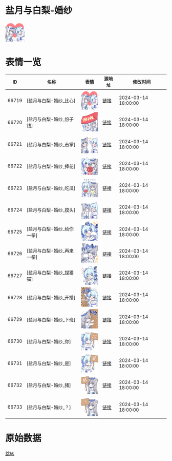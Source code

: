 # 盐月与白梨-婚纱

<img src="./cover.png" height="60" alt="cover" />

# 表情一览

|ID|名称|表情|源地址|修改时间|
|----|----|----|----|----|
|66719|[盐月与白梨-婚纱_比心]|<img src="./pic/066719_%5B盐月与白梨-婚纱_比心%5D.png" height="60" alt="比心"/>|[链接](https://i0.hdslb.com/bfs/garb/3ae0bf763b039fe138ea8ef7f8c7bc3803f50b73.png)|2024-03-14 18:00:00|
|66720|[盐月与白梨-婚纱_份子钱]|<img src="./pic/066720_%5B盐月与白梨-婚纱_份子钱%5D.png" height="60" alt="份子钱"/>|[链接](https://i0.hdslb.com/bfs/garb/a71eb223683631cc2013c17e0210903d34896200.png)|2024-03-14 18:00:00|
|66721|[盐月与白梨-婚纱_击掌]|<img src="./pic/066721_%5B盐月与白梨-婚纱_击掌%5D.png" height="60" alt="击掌"/>|[链接](https://i0.hdslb.com/bfs/garb/23edf3f670ae0a16830f2718c8d7b6509549bd5e.png)|2024-03-14 18:00:00|
|66722|[盐月与白梨-婚纱_捧花]|<img src="./pic/066722_%5B盐月与白梨-婚纱_捧花%5D.png" height="60" alt="捧花"/>|[链接](https://i0.hdslb.com/bfs/garb/8b66d915869e3d89af1822e4f6f42b004776ffa8.png)|2024-03-14 18:00:00|
|66723|[盐月与白梨-婚纱_吃瓜]|<img src="./pic/066723_%5B盐月与白梨-婚纱_吃瓜%5D.png" height="60" alt="吃瓜"/>|[链接](https://i0.hdslb.com/bfs/garb/43f8300b1f78c6018713eb358ca45135be5b75f1.png)|2024-03-14 18:00:00|
|66724|[盐月与白梨-婚纱_摸头]|<img src="./pic/066724_%5B盐月与白梨-婚纱_摸头%5D.png" height="60" alt="摸头"/>|[链接](https://i0.hdslb.com/bfs/garb/41a5e1f0a4a7e52a35ed1a5664e237e609d932bc.png)|2024-03-14 18:00:00|
|66725|[盐月与白梨-婚纱_给你一拳]|<img src="./pic/066725_%5B盐月与白梨-婚纱_给你一拳%5D.png" height="60" alt="给你一拳"/>|[链接](https://i0.hdslb.com/bfs/garb/288554f08bad9396a8aa769f7db6a5afae260e1a.png)|2024-03-14 18:00:00|
|66726|[盐月与白梨-婚纱_再来一拳]|<img src="./pic/066726_%5B盐月与白梨-婚纱_再来一拳%5D.png" height="60" alt="再来一拳"/>|[链接](https://i0.hdslb.com/bfs/garb/95dee402b8ff7e79f81422debc168cb42769f575.png)|2024-03-14 18:00:00|
|66727|[盐月与白梨-婚纱_捏猫猫]|<img src="./pic/066727_%5B盐月与白梨-婚纱_捏猫猫%5D.png" height="60" alt="捏猫猫"/>|[链接](https://i0.hdslb.com/bfs/garb/5b023862a2989461050cbb3f232188a3535a7e1e.png)|2024-03-14 18:00:00|
|66728|[盐月与白梨-婚纱_开播]|<img src="./pic/066728_%5B盐月与白梨-婚纱_开播%5D.png" height="60" alt="开播"/>|[链接](https://i0.hdslb.com/bfs/garb/dd66aef501b74c2199635386e7888a2c344d8230.png)|2024-03-14 18:00:00|
|66729|[盐月与白梨-婚纱_下班]|<img src="./pic/066729_%5B盐月与白梨-婚纱_下班%5D.png" height="60" alt="下班"/>|[链接](https://i0.hdslb.com/bfs/garb/dd89b2163580656b1ce248f135e408b38f860b38.png)|2024-03-14 18:00:00|
|66730|[盐月与白梨-婚纱_你]|<img src="./pic/066730_%5B盐月与白梨-婚纱_你%5D.png" height="60" alt="你"/>|[链接](https://i0.hdslb.com/bfs/garb/bdd2fe5c3d3d0d2c2ec9afc859f4eec72b58f63e.png)|2024-03-14 18:00:00|
|66731|[盐月与白梨-婚纱_是]|<img src="./pic/066731_%5B盐月与白梨-婚纱_是%5D.png" height="60" alt="是"/>|[链接](https://i0.hdslb.com/bfs/garb/f0741e64b51a19bd74159a0146493e6876a4d5d4.png)|2024-03-14 18:00:00|
|66732|[盐月与白梨-婚纱_猪]|<img src="./pic/066732_%5B盐月与白梨-婚纱_猪%5D.png" height="60" alt="猪"/>|[链接](https://i0.hdslb.com/bfs/garb/194b875e943c58440105d61fd6be2fa775991549.png)|2024-03-14 18:00:00|
|66733|[盐月与白梨-婚纱_？]|<img src="./pic/066733_%5B盐月与白梨-婚纱_？%5D.png" height="60" alt="？"/>|[链接](https://i0.hdslb.com/bfs/garb/7a21c9b056aa7bc250fa105788db8519eeaad655.png)|2024-03-14 18:00:00|

# 原始数据

[跳转](./raw.json)


